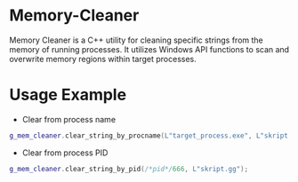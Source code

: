 # Memory-Cleaner
Memory Cleaner is a C++ utility for cleaning specific strings from the memory of running processes. It utilizes Windows API functions to scan and overwrite memory regions within target processes.

# Usage Example

- Clear from process name
```cpp
g_mem_cleaner.clear_string_by_procname(L"target_process.exe", L"skript.gg");
```

- Clear from process PID
```cpp
g_mem_cleaner.clear_string_by_pid(/*pid*/666, L"skript.gg");
```
